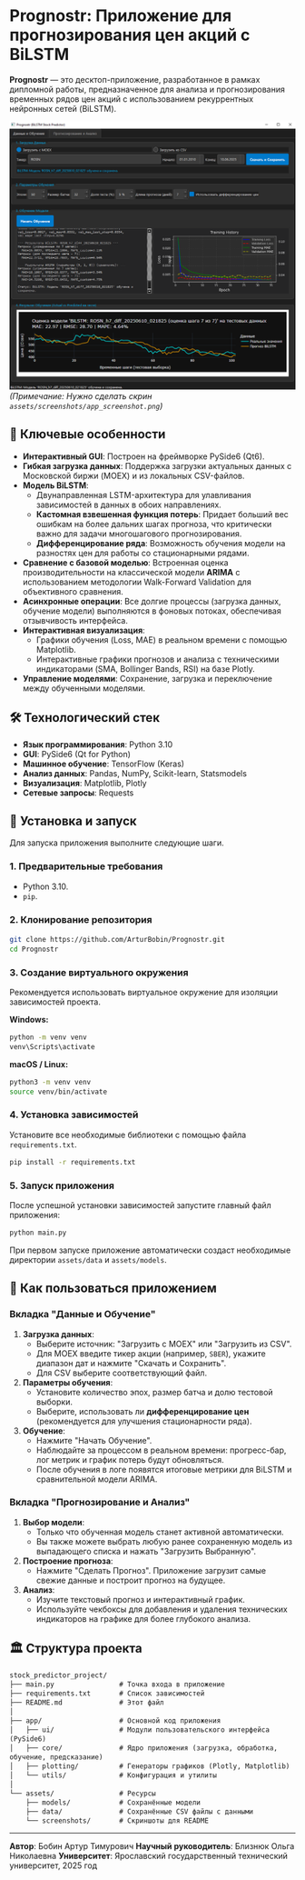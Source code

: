 # Prognostr: Приложение для прогнозирования цен акций с BiLSTM

**Prognostr** — это десктоп-приложение, разработанное в рамках дипломной работы, предназначенное для анализа и прогнозирования временных рядов цен акций с использованием рекуррентных нейронных сетей (BiLSTM).

![Скриншот приложения](assets/screenshots/app_screenshot.png) 
*(Примечание: Нужно сделать скрин `assets/screenshots/app_screenshot.png`)*

## 🌟 Ключевые особенности

- **Интерактивный GUI**: Построен на фреймворке PySide6 (Qt6).
- **Гибкая загрузка данных**: Поддержка загрузки актуальных данных с Московской биржи (MOEX) и из локальных CSV-файлов.
- **Модель BiLSTM**:
    - Двунаправленная LSTM-архитектура для улавливания зависимостей в данных в обоих направлениях.
    - **Кастомная взвешенная функция потерь**: Придает больший вес ошибкам на более дальних шагах прогноза, что критически важно для задачи многошагового прогнозирования.
    - **Дифференцирование ряда**: Возможность обучения модели на разностях цен для работы со стационарными рядами.
- **Сравнение с базовой моделью**: Встроенная оценка производительности на классической модели **ARIMA** с использованием методологии Walk-Forward Validation для объективного сравнения.
- **Асинхронные операции**: Все долгие процессы (загрузка данных, обучение модели) выполняются в фоновых потоках, обеспечивая отзывчивость интерфейса.
- **Интерактивная визуализация**:
    - Графики обучения (Loss, MAE) в реальном времени с помощью Matplotlib.
    - Интерактивные графики прогнозов и анализа с техническими индикаторами (SMA, Bollinger Bands, RSI) на базе Plotly.
- **Управление моделями**: Сохранение, загрузка и переключение между обученными моделями.

## 🛠️ Технологический стек

- **Язык программирования**: Python 3.10
- **GUI**: PySide6 (Qt for Python)
- **Машинное обучение**: TensorFlow (Keras)
- **Анализ данных**: Pandas, NumPy, Scikit-learn, Statsmodels
- **Визуализация**: Matplotlib, Plotly
- **Сетевые запросы**: Requests

## 🚀 Установка и запуск

Для запуска приложения выполните следующие шаги.

### 1. Предварительные требования

- Python 3.10.
- `pip`.

### 2. Клонирование репозитория

```bash
git clone https://github.com/ArturBobin/Prognostr.git
cd Prognostr
```

### 3. Создание виртуального окружения

Рекомендуется использовать виртуальное окружение для изоляции зависимостей проекта.

**Windows:**
```bash
python -m venv venv
venv\Scripts\activate
```

**macOS / Linux:**
```bash
python3 -m venv venv
source venv/bin/activate
```

### 4. Установка зависимостей

Установите все необходимые библиотеки с помощью файла `requirements.txt`.

```bash
pip install -r requirements.txt
```

### 5. Запуск приложения

После успешной установки зависимостей запустите главный файл приложения:

```bash
python main.py
```
При первом запуске приложение автоматически создаст необходимые директории `assets/data` и `assets/models`.

## 📖 Как пользоваться приложением

### Вкладка "Данные и Обучение"
1.  **Загрузка данных**:
    - Выберите источник: "Загрузить с MOEX" или "Загрузить из CSV".
    - Для MOEX введите тикер акции (например, `SBER`), укажите диапазон дат и нажмите "Скачать и Сохранить".
    - Для CSV выберите соответствующий файл.
2.  **Параметры обучения**:
    - Установите количество эпох, размер батча и долю тестовой выборки.
    - Выберите, использовать ли **дифференцирование цен** (рекомендуется для улучшения стационарности ряда).
3.  **Обучение**:
    - Нажмите "Начать Обучение".
    - Наблюдайте за процессом в реальном времени: прогресс-бар, лог метрик и график потерь будут обновляться.
    - После обучения в логе появятся итоговые метрики для BiLSTM и сравнительной модели ARIMA.

### Вкладка "Прогнозирование и Анализ"
1.  **Выбор модели**:
    - Только что обученная модель станет активной автоматически.
    - Вы также можете выбрать любую ранее сохраненную модель из выпадающего списка и нажать "Загрузить Выбранную".
2.  **Построение прогноза**:
    - Нажмите "Сделать Прогноз". Приложение загрузит самые свежие данные и построит прогноз на будущее.
3.  **Анализ**:
    - Изучите текстовый прогноз и интерактивный график.
    - Используйте чекбоксы для добавления и удаления технических индикаторов на графике для более глубокого анализа.

## 🏛️ Структура проекта
```
stock_predictor_project/
├── main.py                # Точка входа в приложение
├── requirements.txt       # Список зависимостей
├── README.md              # Этот файл
│
├── app/                   # Основной код приложения
│   ├── ui/                # Модули пользовательского интерфейса (PySide6)
│   ├── core/              # Ядро приложения (загрузка, обработка, обучение, предсказание)
│   ├── plotting/          # Генераторы графиков (Plotly, Matplotlib)
│   └── utils/             # Конфигурация и утилиты
│
└── assets/                # Ресурсы
    ├── models/            # Сохранённые модели
    ├── data/              # Сохранённые CSV файлы с данными
    └── screenshots/       # Скриншоты для README
```
---
**Автор**: Бобин Артур Тимурович
**Научный руководитель**: Близнюк Ольга Николаевна
**Университет**: Ярославский государственный технический университет, 2025 год
